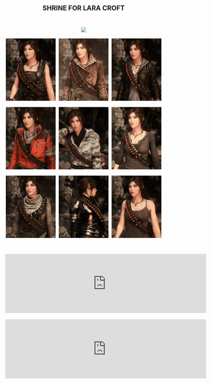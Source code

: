 <h2 align="center">
SHRINE FOR LARA CROFT
</h2>
<br>
<p align="center">
  <img src="http://cdn.edgecast.steamstatic.com/steam/apps/391220/extras/ROTTR_AimGreater_30.jpg" />
  <br>
  <br>
  <img src="../images/lara_croft/595675716_preview_tumblr_nzfm6rPpdJ1twquoto1_500.gif" />
  <br>
  <br>
  <img src="../images/lara_croft/595675716_preview_tumblr_nzfm6rPpdJ1twquoto2_r1_500.gif" />
  <br>
  <br>
  <img src="../images/lara_croft/595675716_preview_tumblr_nzfm6rPpdJ1twquoto5_500.gif" />
</p>
<br>
<br>
<iframe src="https://store.steampowered.com/widget/391220/90033/" frameborder="0" width="646" height="190"></iframe>
<br>
<br>
<iframe src="https://store.steampowered.com/widget/391220/90034/" frameborder="0" width="646" height="190"></iframe>
